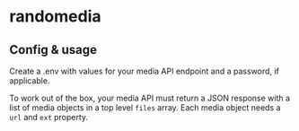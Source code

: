 # randomedia

## Config & usage

Create a .env with values for your media API endpoint and a password, if applicable.

To work out of the box, your media API must return a JSON response with a list of media objects in a top level `files` array. Each media object needs a `url` and `ext` property.
